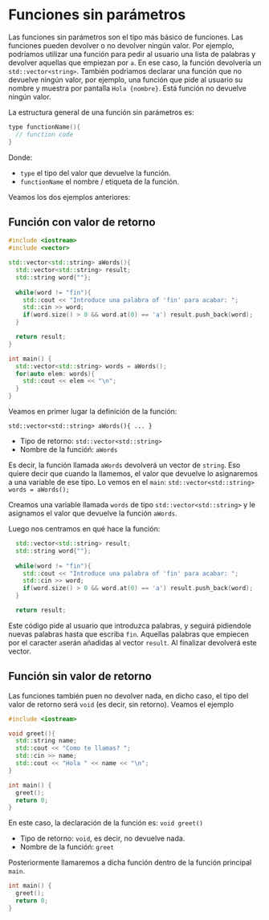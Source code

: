 # Funciones sin parámetros

Las funciones sin parámetros son el tipo más básico de funciones. Las funciones pueden devolver o no devolver ningún valor. Por ejemplo, podríamos utilizar una función para pedir al usuario una lista de palabras y devolver aquellas que empiezan por `a`. En ese caso, la función devolvería un `std::vector<string>`. También podriamos declarar una función que no devuelve ningún valor, por ejemplo, una función que pide al usuario su nombre y muestra por pantalla `Hola {nombre}`. Está función no devuelve ningún valor. 

La estructura general de una función sin parámetros es:

```cpp
type functionName(){
  // function code
}
```
Donde: 
  - `type` el tipo del valor que devuelve la función.
  - `functionName` el nombre / etiqueta de la función.

Veamos los dos ejemplos anteriores:

## Función con valor de retorno
```cpp
#include <iostream>
#include <vector>

std::vector<std::string> aWords(){
  std::vector<std::string> result;
  std::string word{""};
  
  while(word != "fin"){
    std::cout << "Introduce una palabra of 'fin' para acabar: ";
    std::cin >> word;
    if(word.size() > 0 && word.at(0) == 'a') result.push_back(word);
  }

  return result;
}

int main() {
  std::vector<std::string> words = aWords();
  for(auto elem: words){
    std::cout << elem << "\n";
  }
}
```

Veamos en primer lugar la definición de la función:

`std::vector<std::string> aWords(){ ... }`

  - Tipo de retorno: `std::vector<std::string>`
  - Nombre de la funcióń: `aWords`

Es decir, la función llamada `aWords` devolverá un vector de `string`. Eso quiere decir que cuando la llamemos, el valor que devuelve lo asignaremos a una variable de ese tipo. Lo vemos en el `main`: `std::vector<std::string> words = aWords();`

Creamos una variable llamada `words` de tipo `std::vector<std::string>` y le asignamos el valor que devuelve la función `aWords`.

Luego nos centramos en qué hace la función:

```cpp
  std::vector<std::string> result;
  std::string word{""};
  
  while(word != "fin"){
    std::cout << "Introduce una palabra of 'fin' para acabar: ";
    std::cin >> word;
    if(word.size() > 0 && word.at(0) == 'a') result.push_back(word);
  }

  return result;
  ```
  Este código pide al usuario que introduzca palabras, y seguirá pidiendole nuevas palabras hasta que escriba `fin`. Aquellas palabras que empiecen por el caracter `a`serán añadidas al vector `result`. Al finalizar devolverá este vector.

  ## Función sin valor de retorno
  Las funciones también puen no devolver nada, en dicho caso, el tipo del valor de retorno será `void` (es decir, sin retorno). Veamos el ejemplo
```cpp
#include <iostream>

void greet(){
  std::string name;
  std::cout << "Como te llamas? ";
  std::cin >> name;
  std::cout << "Hola " << name << "\n";
}

int main() {
  greet();
  return 0;
}
```
En este caso, la declaración de la función es: `void greet()`

  - Tipo de retorno: `void`, es decir, no devuelve nada.
  - Nombre de la funcióń: `greet`

Posteriormente llamaremos a dicha función dentro de la función principal `main`.

```cpp
int main() {
  greet();
  return 0;
}
```

